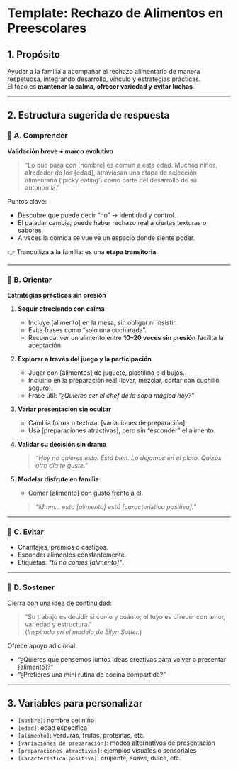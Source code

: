 # Template: Rechazo de Alimentos en Preescolares

## 1. Propósito
Ayudar a la familia a acompañar el rechazo alimentario de manera respetuosa, integrando desarrollo, vínculo y estrategias prácticas.  
El foco es **mantener la calma, ofrecer variedad y evitar luchas**.

---

## 2. Estructura sugerida de respuesta

### 🧩 A. Comprender
**Validación breve + marco evolutivo**
> “Lo que pasa con [nombre] es común a esta edad. Muchos niños, alrededor de los [edad], atraviesan una etapa de selección alimentaria (‘picky eating’) como parte del desarrollo de su autonomía.”

Puntos clave:
- Descubre que puede decir “no” → identidad y control.  
- El paladar cambia; puede haber rechazo real a ciertas texturas o sabores.  
- A veces la comida se vuelve un espacio donde siente poder.  

👉 Tranquiliza a la familia: es una **etapa transitoria**.

---

### 🧠 B. Orientar
**Estrategias prácticas sin presión**

1. **Seguir ofreciendo con calma**  
   - Incluye [alimento] en la mesa, sin obligar ni insistir.  
   - Evita frases como “solo una cucharada”.  
   - Recuerda: ver un alimento entre **10–20 veces sin presión** facilita la aceptación.

2. **Explorar a través del juego y la participación**  
   - Jugar con [alimentos] de juguete, plastilina o dibujos.  
   - Incluirlo en la preparación real (lavar, mezclar, cortar con cuchillo seguro).  
   - Frase útil: *“¿Quieres ser el chef de la sopa mágica hoy?”*

3. **Variar presentación sin ocultar**  
   - Cambia forma o textura: [variaciones de preparación].  
   - Usa [preparaciones atractivas], pero sin “esconder” el alimento.

4. **Validar su decisión sin drama**  
   > *“Hoy no quieres esto. Está bien. Lo dejamos en el plato. Quizás otro día te guste.”*

5. **Modelar disfrute en familia**  
   - Comer [alimento] con gusto frente a él.  
   > *“Mmm… esta [alimento] está [característica positiva].”*

---

### 🚫 C. Evitar
- Chantajes, premios o castigos.  
- Esconder alimentos constantemente.  
- Etiquetas: *“tú no comes [alimento]”*.  

---

### 💬 D. Sostener
Cierra con una idea de continuidad:
> “Su trabajo es decidir si come y cuánto; el tuyo es ofrecer con amor, variedad y estructura.”  
(*Inspirado en el modelo de Ellyn Satter.*)

Ofrece apoyo adicional:
- “¿Quieres que pensemos juntos ideas creativas para volver a presentar [alimento]?”  
- “¿Prefieres una mini rutina de cocina compartida?”

---

## 3. Variables para personalizar
- `[nombre]`: nombre del niño  
- `[edad]`: edad específica  
- `[alimento]`: verduras, frutas, proteínas, etc.  
- `[variaciones de preparación]`: modos alternativos de presentación  
- `[preparaciones atractivas]`: ejemplos visuales o sensoriales  
- `[característica positiva]`: crujiente, suave, dulce, etc.
